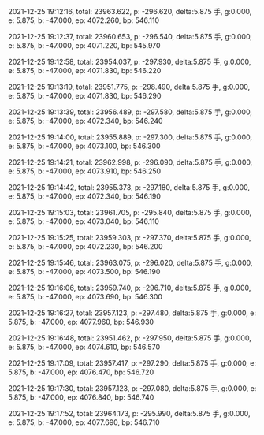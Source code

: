 2021-12-25 19:12:16, total: 23963.622, p: -296.620, delta:5.875 手, g:0.000, e: 5.875, b: -47.000, ep: 4072.260, bp: 546.110

2021-12-25 19:12:37, total: 23960.653, p: -296.540, delta:5.875 手, g:0.000, e: 5.875, b: -47.000, ep: 4071.220, bp: 545.970

2021-12-25 19:12:58, total: 23954.037, p: -297.930, delta:5.875 手, g:0.000, e: 5.875, b: -47.000, ep: 4071.830, bp: 546.220

2021-12-25 19:13:19, total: 23951.775, p: -298.490, delta:5.875 手, g:0.000, e: 5.875, b: -47.000, ep: 4071.830, bp: 546.290

2021-12-25 19:13:39, total: 23956.489, p: -297.580, delta:5.875 手, g:0.000, e: 5.875, b: -47.000, ep: 4072.340, bp: 546.240

2021-12-25 19:14:00, total: 23955.889, p: -297.300, delta:5.875 手, g:0.000, e: 5.875, b: -47.000, ep: 4073.100, bp: 546.300

2021-12-25 19:14:21, total: 23962.998, p: -296.090, delta:5.875 手, g:0.000, e: 5.875, b: -47.000, ep: 4073.910, bp: 546.250

2021-12-25 19:14:42, total: 23955.373, p: -297.180, delta:5.875 手, g:0.000, e: 5.875, b: -47.000, ep: 4072.340, bp: 546.190

2021-12-25 19:15:03, total: 23961.705, p: -295.840, delta:5.875 手, g:0.000, e: 5.875, b: -47.000, ep: 4073.040, bp: 546.110

2021-12-25 19:15:25, total: 23959.303, p: -297.370, delta:5.875 手, g:0.000, e: 5.875, b: -47.000, ep: 4072.230, bp: 546.200

2021-12-25 19:15:46, total: 23963.075, p: -296.020, delta:5.875 手, g:0.000, e: 5.875, b: -47.000, ep: 4073.500, bp: 546.190

2021-12-25 19:16:06, total: 23959.740, p: -296.710, delta:5.875 手, g:0.000, e: 5.875, b: -47.000, ep: 4073.690, bp: 546.300

2021-12-25 19:16:27, total: 23957.123, p: -297.480, delta:5.875 手, g:0.000, e: 5.875, b: -47.000, ep: 4077.960, bp: 546.930

2021-12-25 19:16:48, total: 23951.462, p: -297.950, delta:5.875 手, g:0.000, e: 5.875, b: -47.000, ep: 4074.610, bp: 546.570

2021-12-25 19:17:09, total: 23957.417, p: -297.290, delta:5.875 手, g:0.000, e: 5.875, b: -47.000, ep: 4076.470, bp: 546.720

2021-12-25 19:17:30, total: 23957.123, p: -297.080, delta:5.875 手, g:0.000, e: 5.875, b: -47.000, ep: 4076.840, bp: 546.740

2021-12-25 19:17:52, total: 23964.173, p: -295.990, delta:5.875 手, g:0.000, e: 5.875, b: -47.000, ep: 4077.690, bp: 546.710
